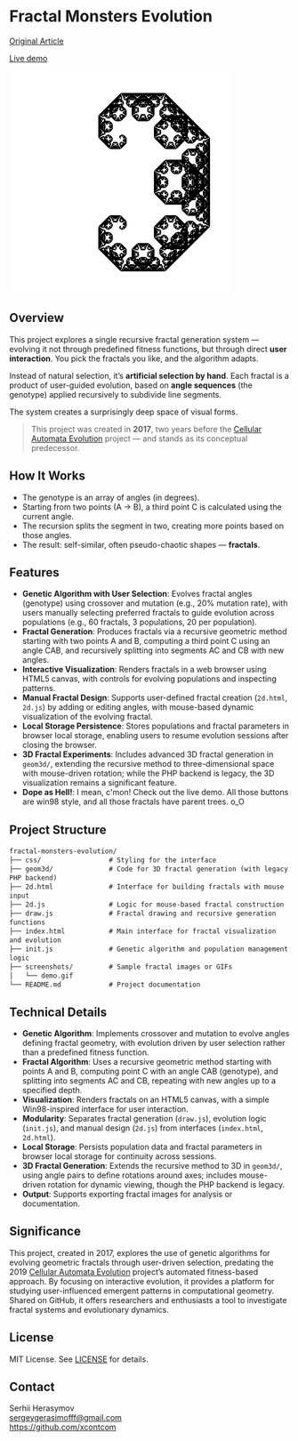 # Fractal Monsters Evolution

[Original Article](https://habr.com/ru/articles/328568/) 

[Live demo](https://fractal.xcont.com/)

![Demo](screenshots/demo.gif)

## Overview

This project explores a single recursive fractal generation system — evolving it not through predefined fitness functions, but through direct **user interaction**. You pick the fractals you like, and the algorithm adapts.

Instead of natural selection, it’s **artificial selection by hand**. Each fractal is a product of user-guided evolution, based on **angle sequences** (the genotype) applied recursively to subdivide line segments.

The system creates a surprisingly deep space of visual forms.

> This project was created in **2017**, two years before the [Cellular Automata Evolution](https://github.com/xcontcom/cellular-automata-evolution) project — and stands as its conceptual predecessor.

## How It Works

- The genotype is an array of angles (in degrees).
- Starting from two points (A → B), a third point C is calculated using the current angle.
- The recursion splits the segment in two, creating more points based on those angles.
- The result: self-similar, often pseudo-chaotic shapes — **fractals**.

## Features
- **Genetic Algorithm with User Selection**: Evolves fractal angles (genotype) using crossover and mutation (e.g., 20% mutation rate), with users manually selecting preferred fractals to guide evolution across populations (e.g., 60 fractals, 3 populations, 20 per population).
- **Fractal Generation**: Produces fractals via a recursive geometric method starting with two points A and B, computing a third point C using an angle CAB, and recursively splitting into segments AC and CB with new angles.
- **Interactive Visualization**: Renders fractals in a web browser using HTML5 canvas, with controls for evolving populations and inspecting patterns.
- **Manual Fractal Design**: Supports user-defined fractal creation (`2d.html`, `2d.js`) by adding or editing angles, with mouse-based dynamic visualization of the evolving fractal.
- **Local Storage Persistence**: Stores populations and fractal parameters in browser local storage, enabling users to resume evolution sessions after closing the browser.
- **3D Fractal Experiments**: Includes advanced 3D fractal generation in `geom3d/`, extending the recursive method to three-dimensional space with mouse-driven rotation; while the PHP backend is legacy, the 3D visualization remains a significant feature.
- **Dope as Hell!**: I mean, c'mon! Check out the live demo. All those buttons are win98 style, and all those fractals have parent trees. o_O

## Project Structure
```
fractal-monsters-evolution/
├── css/                 # Styling for the interface
├── geom3d/              # Code for 3D fractal generation (with legacy PHP backend)
├── 2d.html              # Interface for building fractals with mouse input
├── 2d.js                # Logic for mouse-based fractal construction
├── draw.js              # Fractal drawing and recursive generation functions
├── index.html           # Main interface for fractal visualization and evolution
├── init.js              # Genetic algorithm and population management logic
├── screenshots/         # Sample fractal images or GIFs
│   └── demo.gif
└── README.md            # Project documentation
```

## Technical Details
- **Genetic Algorithm**: Implements crossover and mutation to evolve angles defining fractal geometry, with evolution driven by user selection rather than a predefined fitness function.
- **Fractal Algorithm**: Uses a recursive geometric method starting with points A and B, computing point C with an angle CAB (genotype), and splitting into segments AC and CB, repeating with new angles up to a specified depth.
- **Visualization**: Renders fractals on an HTML5 canvas, with a simple Win98-inspired interface for user interaction.
- **Modularity**: Separates fractal generation (`draw.js`), evolution logic (`init.js`), and manual design (`2d.js`) from interfaces (`index.html`, `2d.html`).
- **Local Storage**: Persists population data and fractal parameters in browser local storage for continuity across sessions.
- **3D Fractal Generation**: Extends the recursive method to 3D in `geom3d/`, using angle pairs to define rotations around axes; includes mouse-driven rotation for dynamic viewing, though the PHP backend is legacy.
- **Output**: Supports exporting fractal images for analysis or documentation.

## Significance
This project, created in 2017, explores the use of genetic algorithms for evolving geometric fractals through user-driven selection, predating the 2019 [Cellular Automata Evolution](https://github.com/xcontcom/cellular-automata-evolution) project’s automated fitness-based approach. By focusing on interactive evolution, it provides a platform for studying user-influenced emergent patterns in computational geometry. Shared on GitHub, it offers researchers and enthusiasts a tool to investigate fractal systems and evolutionary dynamics.

## License
MIT License. See [LICENSE](LICENSE) for details.

## Contact
Serhii Herasymov  
sergeygerasimofff@gmail.com  
https://github.com/xcontcom
